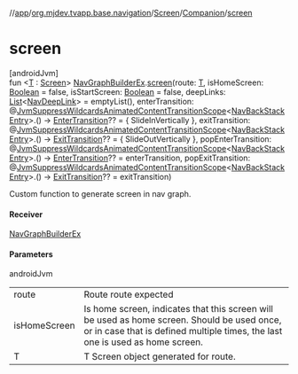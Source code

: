 //[app](../../../../index.md)/[org.mjdev.tvapp.base.navigation](../../index.md)/[Screen](../index.md)/[Companion](index.md)/[screen](screen.md)

# screen

[androidJvm]\
fun &lt;[T](screen.md) : [Screen](../index.md)&gt; [NavGraphBuilderEx](../../-nav-graph-builder-ex/index.md).[screen](screen.md)(route: [T](screen.md), isHomeScreen: [Boolean](https://kotlinlang.org/api/latest/jvm/stdlib/kotlin/-boolean/index.html) = false, isStartScreen: [Boolean](https://kotlinlang.org/api/latest/jvm/stdlib/kotlin/-boolean/index.html) = false, deepLinks: [List](https://kotlinlang.org/api/latest/jvm/stdlib/kotlin.collections/-list/index.html)&lt;[NavDeepLink](https://developer.android.com/reference/kotlin/androidx/navigation/NavDeepLink.html)&gt; = emptyList(), enterTransition: @[JvmSuppressWildcards](https://kotlinlang.org/api/latest/jvm/stdlib/kotlin.jvm/-jvm-suppress-wildcards/index.html)[AnimatedContentTransitionScope](https://developer.android.com/reference/kotlin/androidx/compose/animation/AnimatedContentTransitionScope.html)&lt;[NavBackStackEntry](https://developer.android.com/reference/kotlin/androidx/navigation/NavBackStackEntry.html)&gt;.() -&gt; [EnterTransition](https://developer.android.com/reference/kotlin/androidx/compose/animation/EnterTransition.html)?? = {
                SlideInVertically
            }, exitTransition: @[JvmSuppressWildcards](https://kotlinlang.org/api/latest/jvm/stdlib/kotlin.jvm/-jvm-suppress-wildcards/index.html)[AnimatedContentTransitionScope](https://developer.android.com/reference/kotlin/androidx/compose/animation/AnimatedContentTransitionScope.html)&lt;[NavBackStackEntry](https://developer.android.com/reference/kotlin/androidx/navigation/NavBackStackEntry.html)&gt;.() -&gt; [ExitTransition](https://developer.android.com/reference/kotlin/androidx/compose/animation/ExitTransition.html)?? = {
                SlideOutVertically
            }, popEnterTransition: @[JvmSuppressWildcards](https://kotlinlang.org/api/latest/jvm/stdlib/kotlin.jvm/-jvm-suppress-wildcards/index.html)[AnimatedContentTransitionScope](https://developer.android.com/reference/kotlin/androidx/compose/animation/AnimatedContentTransitionScope.html)&lt;[NavBackStackEntry](https://developer.android.com/reference/kotlin/androidx/navigation/NavBackStackEntry.html)&gt;.() -&gt; [EnterTransition](https://developer.android.com/reference/kotlin/androidx/compose/animation/EnterTransition.html)?? = enterTransition, popExitTransition: @[JvmSuppressWildcards](https://kotlinlang.org/api/latest/jvm/stdlib/kotlin.jvm/-jvm-suppress-wildcards/index.html)[AnimatedContentTransitionScope](https://developer.android.com/reference/kotlin/androidx/compose/animation/AnimatedContentTransitionScope.html)&lt;[NavBackStackEntry](https://developer.android.com/reference/kotlin/androidx/navigation/NavBackStackEntry.html)&gt;.() -&gt; [ExitTransition](https://developer.android.com/reference/kotlin/androidx/compose/animation/ExitTransition.html)?? = exitTransition)

Custom function to generate screen in nav graph.

#### Receiver

[NavGraphBuilderEx](../../-nav-graph-builder-ex/index.md)

#### Parameters

androidJvm

| | |
|---|---|
| route | Route route expected |
| isHomeScreen | Is home screen, indicates that this screen will be used as home screen. Should be used once, or in case that is defined multiple times, the last one is used as home screen. |
| T | T Screen object generated for route. |
